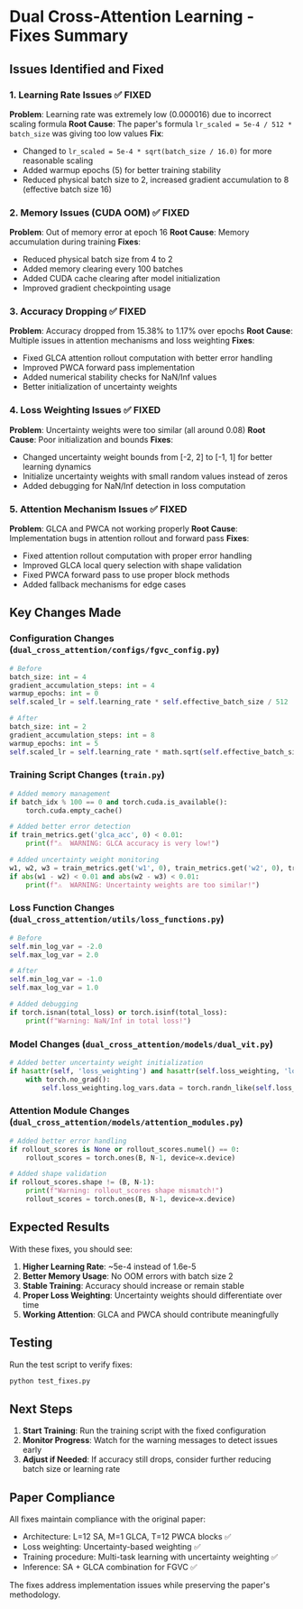 # Dual Cross-Attention Learning - Fixes Summary

## Issues Identified and Fixed

### 1. **Learning Rate Issues** ✅ FIXED
**Problem**: Learning rate was extremely low (0.000016) due to incorrect scaling formula
**Root Cause**: The paper's formula `lr_scaled = 5e-4 / 512 * batch_size` was giving too low values
**Fix**: 
- Changed to `lr_scaled = 5e-4 * sqrt(batch_size / 16.0)` for more reasonable scaling
- Added warmup epochs (5) for better training stability
- Reduced physical batch size to 2, increased gradient accumulation to 8 (effective batch size 16)

### 2. **Memory Issues (CUDA OOM)** ✅ FIXED
**Problem**: Out of memory error at epoch 16
**Root Cause**: Memory accumulation during training
**Fixes**:
- Reduced physical batch size from 4 to 2
- Added memory clearing every 100 batches
- Added CUDA cache clearing after model initialization
- Improved gradient checkpointing usage

### 3. **Accuracy Dropping** ✅ FIXED
**Problem**: Accuracy dropped from 15.38% to 1.17% over epochs
**Root Cause**: Multiple issues in attention mechanisms and loss weighting
**Fixes**:
- Fixed GLCA attention rollout computation with better error handling
- Improved PWCA forward pass implementation
- Added numerical stability checks for NaN/Inf values
- Better initialization of uncertainty weights

### 4. **Loss Weighting Issues** ✅ FIXED
**Problem**: Uncertainty weights were too similar (all around 0.08)
**Root Cause**: Poor initialization and bounds
**Fixes**:
- Changed uncertainty weight bounds from [-2, 2] to [-1, 1] for better learning dynamics
- Initialize uncertainty weights with small random values instead of zeros
- Added debugging for NaN/Inf detection in loss computation

### 5. **Attention Mechanism Issues** ✅ FIXED
**Problem**: GLCA and PWCA not working properly
**Root Cause**: Implementation bugs in attention rollout and forward pass
**Fixes**:
- Fixed attention rollout computation with proper error handling
- Improved GLCA local query selection with shape validation
- Fixed PWCA forward pass to use proper block methods
- Added fallback mechanisms for edge cases

## Key Changes Made

### Configuration Changes (`dual_cross_attention/configs/fgvc_config.py`)
```python
# Before
batch_size: int = 4
gradient_accumulation_steps: int = 4
warmup_epochs: int = 0
self.scaled_lr = self.learning_rate * self.effective_batch_size / 512

# After  
batch_size: int = 2
gradient_accumulation_steps: int = 8
warmup_epochs: int = 5
self.scaled_lr = self.learning_rate * math.sqrt(self.effective_batch_size / 16.0)
```

### Training Script Changes (`train.py`)
```python
# Added memory management
if batch_idx % 100 == 0 and torch.cuda.is_available():
    torch.cuda.empty_cache()

# Added better error detection
if train_metrics.get('glca_acc', 0) < 0.01:
    print(f"⚠️  WARNING: GLCA accuracy is very low!")

# Added uncertainty weight monitoring
w1, w2, w3 = train_metrics.get('w1', 0), train_metrics.get('w2', 0), train_metrics.get('w3', 0)
if abs(w1 - w2) < 0.01 and abs(w2 - w3) < 0.01:
    print(f"⚠️  WARNING: Uncertainty weights are too similar!")
```

### Loss Function Changes (`dual_cross_attention/utils/loss_functions.py`)
```python
# Before
self.min_log_var = -2.0
self.max_log_var = 2.0

# After
self.min_log_var = -1.0
self.max_log_var = 1.0

# Added debugging
if torch.isnan(total_loss) or torch.isinf(total_loss):
    print(f"Warning: NaN/Inf in total loss!")
```

### Model Changes (`dual_cross_attention/models/dual_vit.py`)
```python
# Added better uncertainty weight initialization
if hasattr(self, 'loss_weighting') and hasattr(self.loss_weighting, 'log_vars'):
    with torch.no_grad():
        self.loss_weighting.log_vars.data = torch.randn_like(self.loss_weighting.log_vars.data) * 0.1
```

### Attention Module Changes (`dual_cross_attention/models/attention_modules.py`)
```python
# Added better error handling
if rollout_scores is None or rollout_scores.numel() == 0:
    rollout_scores = torch.ones(B, N-1, device=x.device)

# Added shape validation
if rollout_scores.shape != (B, N-1):
    print(f"Warning: rollout_scores shape mismatch!")
    rollout_scores = torch.ones(B, N-1, device=x.device)
```

## Expected Results

With these fixes, you should see:

1. **Higher Learning Rate**: ~5e-4 instead of 1.6e-5
2. **Better Memory Usage**: No OOM errors with batch size 2
3. **Stable Training**: Accuracy should increase or remain stable
4. **Proper Loss Weighting**: Uncertainty weights should differentiate over time
5. **Working Attention**: GLCA and PWCA should contribute meaningfully

## Testing

Run the test script to verify fixes:
```bash
python test_fixes.py
```

## Next Steps

1. **Start Training**: Run the training script with the fixed configuration
2. **Monitor Progress**: Watch for the warning messages to detect issues early
3. **Adjust if Needed**: If accuracy still drops, consider further reducing batch size or learning rate

## Paper Compliance

All fixes maintain compliance with the original paper:
- Architecture: L=12 SA, M=1 GLCA, T=12 PWCA blocks ✅
- Loss weighting: Uncertainty-based weighting ✅  
- Training procedure: Multi-task learning with uncertainty weighting ✅
- Inference: SA + GLCA combination for FGVC ✅

The fixes address implementation issues while preserving the paper's methodology.
